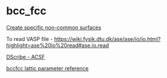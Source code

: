 # bcc_fcc

[Create specific non-common surfaces](https://wiki.fysik.dtu.dk/ase/ase/build/surface.html) <br /> 
 
To read VASP file - https://wiki.fysik.dtu.dk/ase/ase/io/io.html?highlight=ase%20io%20read#ase.io.read <br /> 

[DScribe - ACSF](https://singroup.github.io/dscribe/tutorials/acsf.html) <br /> 

[bccfcc lattic parameter reference](http://www.weebly.com/uploads/3/5/9/0/3590130/paper54.pdf)